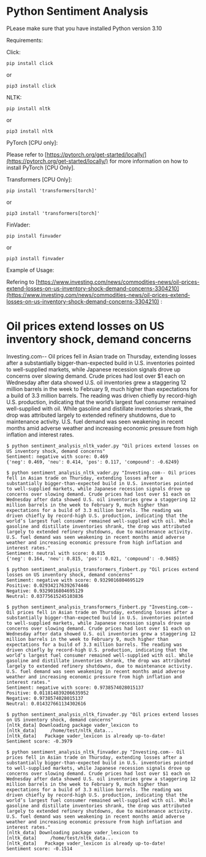 # Python Sentiment Analysis

PLease make sure that you have installed Python version 3.10

Requirements:

Click:

`
pip install click
`

or

`
pip3 install click
`


NLTK:

`pip install nltk`

or

`pip3 install nltk`

PyTorch [CPU only]:

Please refer to [https://pytorch.org/get-started/locally/](https://pytorch.org/get-started/locally/) for more information on how to install PyTorch [CPU Only].

Transformers [CPU Only]:

`pip install 'transformers[torch]'`

or

`pip3 install 'transformers[torch]'`

FinVader:

`pip install finvader`

or 

`pip3 install finvader`

Example of Usage:

Refering to [https://www.investing.com/news/commodities-news/oil-prices-extend-losses-on-us-inventory-shock-demand-concerns-3304210](https://www.investing.com/news/commodities-news/oil-prices-extend-losses-on-us-inventory-shock-demand-concerns-3304210) :

<h1>Oil prices extend losses on US inventory shock, demand concerns</h1>

<p>Investing.com-- Oil prices fell in Asian trade on Thursday, extending losses after a substantially bigger-than-expected build in U.S. inventories pointed to well-supplied markets, while Japanese recession signals drove up concerns over slowing demand. Crude prices had lost over $1 each on Wednesday after data showed U.S. oil inventories grew a staggering 12 million barrels in the week to February 9, much higher than expectations for a build of 3.3 million barrels. The reading was driven chiefly by record-high U.S. production, indicating that the world’s largest fuel consumer remained well-supplied with oil. While gasoline and distillate inventories shrank, the drop was attributed largely to extended refinery shutdowns, due to maintenance activity. U.S. fuel demand was seen weakening in recent months amid adverse weather and increasing economic pressure from high inflation and interest rates.</p>

```
$ python sentiment_analysis_nltk_vader.py "Oil prices extend losses on US inventory shock, demand concerns"
Sentiment: negative with score: 0.469
{'neg': 0.469, 'neu': 0.414, 'pos': 0.117, 'compound': -0.6249}

$ python sentiment_analysis_nltk_vader.py "Investing.com-- Oil prices fell in Asian trade on Thursday, extending losses after a substantially bigger-than-expected build in U.S. inventories pointed to well-supplied markets, while Japanese recession signals drove up concerns over slowing demand. Crude prices had lost over $1 each on Wednesday after data showed U.S. oil inventories grew a staggering 12 million barrels in the week to February 9, much higher than expectations for a build of 3.3 million barrels. The reading was driven chiefly by record-high U.S. production, indicating that the world’s largest fuel consumer remained well-supplied with oil. While gasoline and distillate inventories shrank, the drop was attributed largely to extended refinery shutdowns, due to maintenance activity. U.S. fuel demand was seen weakening in recent months amid adverse weather and increasing economic pressure from high inflation and interest rates."
Sentiment: neutral with score: 0.815
{'neg': 0.164, 'neu': 0.815, 'pos': 0.021, 'compound': -0.9485}
```

```
$ python sentiment_analysis_transformers_finbert.py "Oil prices extend losses on US inventory shock, demand concerns"
Sentiment: negative with score: 0.9329016804695129
Positive: 0.029342176392674446
Negative: 0.9329016804695129
Neutral: 0.03775615245103836

$ python sentiment_analysis_transformers_finbert.py "Investing.com-- Oil prices fell in Asian trade on Thursday, extending losses after a substantially bigger-than-expected build in U.S. inventories pointed to well-supplied markets, while Japanese recession signals drove up concerns over slowing demand. Crude prices had lost over $1 each on Wednesday after data showed U.S. oil inventories grew a staggering 12 million barrels in the week to February 9, much higher than expectations for a build of 3.3 million barrels. The reading was driven chiefly by record-high U.S. production, indicating that the world’s largest fuel consumer remained well-supplied with oil. While gasoline and distillate inventories shrank, the drop was attributed largely to extended refinery shutdowns, due to maintenance activity. U.S. fuel demand was seen weakening in recent months amid adverse weather and increasing economic pressure from high inflation and interest rates."
Sentiment: negative with score: 0.9738574028015137
Positive: 0.011814839206635952
Negative: 0.9738574028015137
Neutral: 0.014327661134302616
```

```
$ python sentiment_analysis_nltk_finvader.py "Oil prices extend losses on US inventory shock, demand concerns"
[nltk_data] Downloading package vader_lexicon to
[nltk_data]     /home/test/nltk_data...
[nltk_data]   Package vader_lexicon is already up-to-date!
Sentiment score: -0.3979

$ python sentiment_analysis_nltk_finvader.py "Investing.com-- Oil prices fell in Asian trade on Thursday, extending losses after a substantially bigger-than-expected build in U.S. inventories pointed to well-supplied markets, while Japanese recession signals drove up concerns over slowing demand. Crude prices had lost over $1 each on Wednesday after data showed U.S. oil inventories grew a staggering 12 million barrels in the week to February 9, much higher than expectations for a build of 3.3 million barrels. The reading was driven chiefly by record-high U.S. production, indicating that the world’s largest fuel consumer remained well-supplied with oil. While gasoline and distillate inventories shrank, the drop was attributed largely to extended refinery shutdowns, due to maintenance activity. U.S. fuel demand was seen weakening in recent months amid adverse weather and increasing economic pressure from high inflation and interest rates."
[nltk_data] Downloading package vader_lexicon to
[nltk_data]     /home/test/nltk_data...
[nltk_data]   Package vader_lexicon is already up-to-date!
Sentiment score: -0.1514
```

